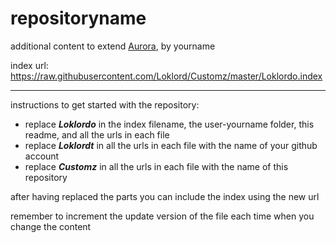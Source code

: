 # repositoryname
additional content to extend [Aurora](https://aurorabuilder.com/), by yourname

index url: https://raw.githubusercontent.com/Loklord/Customz/master/Loklordo.index

---

instructions to get started with the repository:

- replace ***Loklordo*** in the index filename, the user-yourname folder, this readme, and all the urls in each file
- replace ***Loklordt*** in all the urls in each file with the name of your github account
- replace ***Customz*** in all the urls in each file with the name of this repository

after having replaced the parts you can include the index using the new url

remember to increment the update version of the file each time when you change the content
